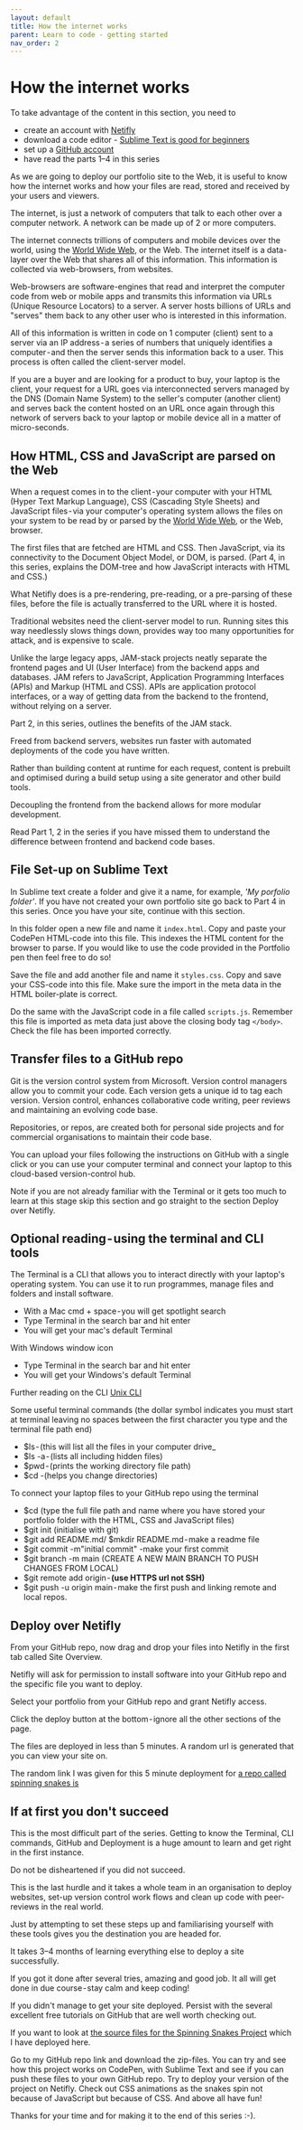 ```yaml
---
layout: default
title: How the internet works
parent: Learn to code - getting started
nav_order: 2
---
```


# How the internet works

To take advantage of the content in this section, you need to

- create an account with [Netifly](https://www.netlify.com/)
- download a code editor - [Sublime Text is good for beginners](https://www.sublimetext.com/)
- set up a [GitHub account](https://github.com/)
- have read the parts 1–4 in this series

As we are going to deploy our portfolio site to the Web, it is useful to know how the internet works and how your files are read, stored and received by your users and viewers.

The internet, is just a network of computers that talk to each other over a computer network. A network can be made up of 2 or more computers.

The internet connects trillions of computers and mobile devices over the world, using the [World Wide Web](https://en.wikipedia.org/wiki/World_Wide_Web), or the Web. The internet itself is a data-layer over the Web that shares all of this information.
This information is collected via web-browsers, from websites.

Web-browsers are software-engines that read and interpret the computer code from web or mobile apps and transmits this information via URLs (Unique Resource Locators) to a server. A server hosts billions of URLs and "serves" them back to any other user who is interested in this information.

All of this information is written in code on 1 computer (client) sent to a server via an IP address - a series of numbers that uniquely identifies a computer - and then the server sends this information back to a user. This process is often called the client-server model.

If you are a buyer and are looking for a product to buy, your laptop is the client, your request for a URL goes via interconnected servers managed by the DNS (Domain Name System) to the seller's computer (another client) and serves back the content hosted on an URL once again through this network of servers back to your laptop or mobile device all in a matter of micro-seconds.

## How HTML, CSS and JavaScript are parsed on the Web

When a request comes in to the client - your computer with your HTML (Hyper Text Markup Language), CSS (Cascading Style Sheets) and JavaScript files - via your computer's operating system allows the files on your system to be read by or parsed by the [World Wide Web](https://en.wikipedia.org/wiki/World_Wide_Web), or the Web, browser.

The first files that are fetched are HTML and CSS. Then JavaScript, via its connectivity to the Document Object Model, or DOM, is parsed. (Part 4, in this series, explains the DOM-tree and how JavaScript interacts with HTML and CSS.)

What Netifly does is a pre-rendering, pre-reading, or a pre-parsing of these files, before the file is actually transferred to the URL where it is hosted.

Traditional websites need the client-server model to run. Running sites this way needlessly slows things down, provides way too many opportunities for attack, and is expensive to scale.

Unlike the large legacy apps, JAM-stack projects neatly separate the frontend pages and UI (User Interface) from the backend apps and databases. JAM refers to JavaScript, Application Programming Interfaces (APIs) and Markup (HTML and CSS). APIs are application protocol interfaces, or a way of getting data from the backend to the frontend, without relying on a server.

Part 2, in this series, outlines the benefits of the JAM stack.

Freed from backend servers, websites run faster with automated deployments of the code you have written.

Rather than building content at runtime for each request, content is prebuilt and optimised during a build setup using a site generator and other build tools.

Decoupling the frontend from the backend allows for more modular development.

Read Part 1, 2 in the series if you have missed them to understand the difference between frontend and backend code bases.

## File Set-up on Sublime Text

In Sublime text create a folder and give it a name, for example, _'My porfolio folder'_. If you have not created your own portfolio site go back to Part 4 in this series. Once you have your site, continue with this section.

In this folder open a new file and name it `index.html`. Copy and paste your CodePen HTML-code into this file. This indexes the HTML content for the browser to parse. If you would like to use the code provided in the Portfolio pen then feel free to do so!

Save the file and add another file and name it `styles.css`. Copy and save your CSS-code into this file. Make sure the import in the meta data in the HTML boiler-plate is correct.

Do the same with the JavaScript code in a file called `scripts.js`. Remember this file is imported as meta data just above the closing body tag `</body>`. Check the file has been imported correctly.

## Transfer files to a GitHub repo

Git is the version control system from Microsoft. Version control managers allow you to commit your code. Each version gets a unique id to tag each version. Version control, enhances collaborative code writing, peer reviews and maintaining an evolving code base.

Repositories, or repos, are created both for personal side projects and for commercial organisations to maintain their code base.

You can upload your files following the instructions on GitHub with a single click or you can use your computer terminal and connect your laptop to this cloud-based version-control hub.

Note if you are not already familiar with the Terminal or it gets too much to learn at this stage skip this section and go straight to the section Deploy over Netifly.

## Optional reading - using the terminal and CLI tools

The Terminal is a CLI that allows you to interact directly with your laptop's operating system.
You can use it to run programmes, manage files and folders and install software.

- With a Mac cmd + space - you will get spotlight search
- Type Terminal in the search bar and hit enter
- You will get your mac's default Terminal

With Windows window icon

- Type Terminal in the search bar and hit enter
- You will get your Windows's default Terminal

Further reading on the CLI
[Unix CLI](https://www.cs.dartmouth.edu/~campbell/cs50/shellcontinued.html)

Some useful terminal commands (the dollar symbol indicates you must start at terminal leaving no spaces between the first character you type and the terminal file path end)

- $ls - (this will list all the files in your computer drive\_
- $ls -a - (lists all including hidden files)
- $pwd - (prints the working directory file path)
- $cd -(helps you change directories)

To connect your laptop files to your GitHub repo using the terminal

- $cd (type the full file path and name where you have stored your portfolio folder with the HTML, CSS and JavaScript files)
- $git init (initialise with git)
- $git add README.md/ $mkdir README.md - make a readme file
- $git commit -m"initial commit" -make your first commit
- $git branch -m main (CREATE A NEW MAIN BRANCH TO PUSH CHANGES FROM LOCAL)
- $git remote add origin - **(use HTTPS url not SSH)**
- $git push -u origin main - make the first push and linking remote and local repos.

## Deploy over Netifly

From your GitHub repo, now drag and drop your files into Netifly in the first tab called Site Overview.

Netifly will ask for permission to install software into your GitHub repo and the specific file you want to deploy.

Select your portfolio from your GitHub repo and grant Netifly access.

Click the deploy button at the bottom - ignore all the other sections of the page.

The files are deployed in less than 5 minutes. A random url is generated that you can view your site on.

The random link I was given for this 5 minute deployment for [a repo called spinning snakes is](https://elastic-minsky-12de5c.netlify.app/)

## If at first you don't succeed

This is the most difficult part of the series. Getting to know the Terminal, CLI commands, GitHub and Deployment is a huge amount to learn and get right in the first instance.

Do not be disheartened if you did not succeed.

This is the last hurdle and it takes a whole team in an organisation to deploy websites, set-up version control work flows and clean up code with peer-reviews in the real world.

Just by attempting to set these steps up and familiarising yourself with these tools gives you the destination you are headed for.

It takes 3–4 months of learning everything else to deploy a site successfully.

If you got it done after several tries, amazing and good job. It all will get done in due course - stay calm and keep coding!

If you didn't manage to get your site deployed. Persist with the several excellent free tutorials on GitHub that are well worth checking out.

If you want to look at [the source files for the Spinning Snakes Project](https://github.com/SumiSastri/javascript-spinning-snakes) which I have deployed here.

Go to my GitHub repo link and download the zip-files. You can try and see how this project works on CodePen, with Sublime Text and see if you can push these files to your own GitHub repo. Try to deploy your version of the project on Netifly. Check out CSS animations as the snakes spin not because of JavaScript but because of CSS. And above all have fun!

Thanks for your time and for making it to the end of this series :-).
